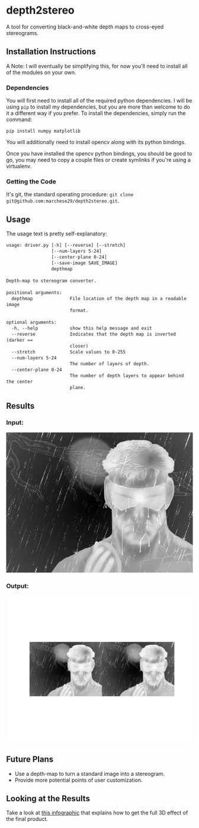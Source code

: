 # depth2stereo
A tool for converting black-and-white depth maps to cross-eyed stereograms.

## Installation Instructions
A Note: I will eventually be simplifying this, for now you'll need to install all of the modules on
your own.
### Dependencies
You will first need to install all of the required python dependencies.  I will be using `pip` to install my dependencies, but you are more than welcome to do it a different way if you prefer.  To install the dependencies, simply run the command:
```
pip install numpy matplotlib
```
You will additionally need to install opencv along with its python bindings.

Once you have installed the opencv python bindings, you should be good to go, you may need to copy a couple files or create symlinks if you're using a virtualenv.
### Getting the Code
It's git, the standard operating procedure: `git clone git@github.com:marchese29/depth2stereo.git`.

## Usage
The usage text is pretty self-explanatory:
```
usage: driver.py [-h] [--reverse] [--stretch]
                 [--num-layers 5-24]
                 [--center-plane 0-24]
                 [--save-image SAVE_IMAGE]
                 depthmap

Depth-map to stereogram converter.

positional arguments:
  depthmap              File location of the depth map in a readable image
                        format.

optional arguments:
  -h, --help            show this help message and exit
  --reverse             Indicates that the depth map is inverted (darker ==
                        closer)
  --stretch             Scale values to 0-255
  --num-layers 5-24
                        The number of layers of depth.
  --center-plane 0-24
                        The number of depth layers to appear behind the center
                        plane.
```

## Results
### Input:
![cyclops depth map](https://github.com/marchese29/depth2stereo/blob/master/examples/cyclops.jpg)
### Output:
![cyclops depth map](https://github.com/marchese29/depth2stereo/blob/master/examples/cyclops_result.png)

## Future Plans
* Use a depth-map to turn a standard image into a stereogram.
* Provide more potential points of user customization.

## Looking at the Results
Take a look at [this infographic](http://www.neilcreek.com/2008/02/28/how-to-see-3d-photos/) that explains how to get the full 3D effect of the final product.
